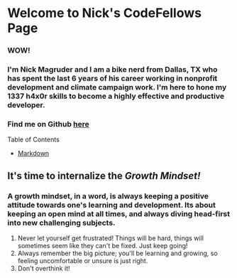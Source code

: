 # Welcome to Nick's CodeFellows Page
### WOW!

### I'm Nick Magruder and I am a bike nerd from Dallas, TX who has spent the last 6 years of his career working in nonprofit development and climate campaign work. I'm here to hone my 1337 h4x0r skills to become a highly effective and productive developer.



### Find me on Github [here](https://github.com/nickmagruder) 

Table of Contents
* [Markdown](markdown.md)

## It's time to internalize the ***Growth Mindset!***

### A growth mindset, in a word, is always keeping a positive attitude towards one's learning and development. Its about keeping an open mind at all times, and always diving head-first into new challenging subjects. 

1. Never let yourself get frustrated! Things will be hard, things will sometimes seem like they can't be fixed. Just keep going!
2. Always remember the big picture; you'll be learning and growing, so feeling uncomfortable or unsure is just right.
3. Don't overthink it!


